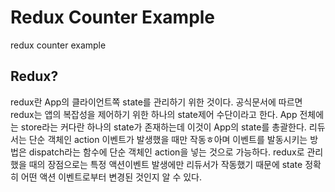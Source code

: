 # Redux Counter Example

redux counter example

## Redux?
redux란 App의 클라이언트쪽 state를 관리하기 위한 것이다.
공식문서에 따르면 redux는 앱의 복잡성을 제어하기 위한 하나의 state제어 수단이라고 한다.
App 전체에는 store라는 커다란 하나의 state가 존재하는데 이것이 App의 state를 총괄한다.
리듀서는 단순 객체인 action 이벤트가 발생했을 때만 작동ㅎ아며 이벤트를 발동시키는 방법은 dispatch라는 함수에 단순 객체인 action을 넣는 것으로 가능하다.
redux로 관리했을 때의 장점으로는 특정 액션이벤트 발생에만 리듀서가 작동했기 때문에 state 정확히 어떤 액션 이벤트로부터 변경된 것인지 알 수 있다.
